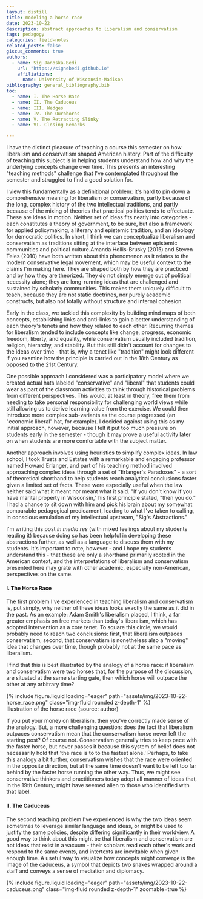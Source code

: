 ```yaml
---
layout: distill
title: modeling a horse race
date: 2023-10-22
description: abstract approaches to liberalism and conservatism
tags: pedagogy
categories: field-notes
related_posts: false
giscus_comments: true
authors:
  - name: Sig Janoska-Bedi
    url: "https://signebedi.github.io"
    affiliations:
      name: University of Wisconsin-Madison
bibliography: general_bibliography.bib
toc:
  - name: I. The Horse Race
  - name: II. The Caduceus
  - name: III. Wedges
  - name: IV. The Ouroboros
  - name: V. The Retracting Slinky
  - name: VI. Closing Remarks

---
```


I have the distinct pleasure of teaching a course this semester on how liberalism and conservatism shaped American history. Part of the difficulty of teaching this subject is in helping students understand how and why the underlying concepts change over time. This presents an interesting "teaching methods" challenge that I've contemplated throughout the semester and struggled to find a good solution for.

I view this fundamentally as a definitional problem: it's hard to pin down a comprehensive meaning for liberalism or conservatism, partly because of the long, complex history of the two intellectual traditions, and partly because of the mixing of theories that practical politics tends to effectuate. These are ideas in motion. Neither set of ideas fits neatly into categories - each constitutes a theory of government, to be sure, but also a framework for applied policymaking, a literary and epistemic tradition, and an ideology for democratic politics. In short, I think we can conceptualize liberalism and conservatism as traditions sitting at the interface between epistemic communities and political culture.<d-footnote>Amanda Hollis-Brusky (2015) and Steven Teles (2010) have both written about this phenomenon as it relates to the modern conservative legal movement, which may be useful context to the claims I'm making here.</d-footnote> They are shaped both by how they are practiced and by how they are theorized. They do not simply emerge out of political necessity alone; they are long-running ideas that are challenged and sustained by scholarly communities. This makes them uniquely difficult to teach, because they are not static doctrines, nor purely academic constructs, but also not totally without structure and internal cohesion.

Early in the class, we tackled this complexity by building mind maps of both concepts, establishing links and anti-links to gain a better understanding of each theory's tenets and how they related to each other. Recurring themes for liberalism tended to include concepts like change, progress, economic freedom, liberty, and equality, while conservatism usually included tradition, religion, hierarchy, and stability. But this still didn't account for changes to the ideas over time - that is, why a tenet like "tradition" might look different if you examine how the principle is carried out in the 18th Century as opposed to the 21st Century.

One possible approach I considered was a participatory model where we created actual hats labeled "conservative" and "liberal" that students could wear as part of the classroom activities to think through historical problems from different perspectives. This would, at least in theory, free them from needing to take personal responsibility for challenging world views while still allowing us to derive learning value from the exercise. We could then introduce more complex sub-variants as the course progressed (an "economic liberal" hat, for example). I decided against using this as my initial approach, however, because I felt it put too much pressure on students early in the semester - though it may prove a useful activity later on when students are more comfortable with the subject matter.

Another approach involves using heuristics to simplify complex ideas. In law school, I took Trusts and Estates with a remarkable and engaging professor named Howard Erlanger, and part of his teaching method involved approaching complex ideas through a set of "Erlanger's Paradoxes" - a sort of theoretical shorthand to help students reach analytical conclusions faster given a limited set of facts. These were especially useful when the law neither said what it meant nor meant what it said. "If you don't know if you have marital property in Wisconsin," his first principle stated, "then you do." I had a chance to sit down with him and pick his brain about my somewhat comparable pedagogical predicament, leading to what I've taken to calling, in conscious emulation of my intellectual upstream, "Sig's Abstractions."

I'm writing this post _in media res_ (with mixed feelings about my students reading it) because doing so has been helpful in developing these abstractions further, as well as a language to discuss them with my students. It's important to note, however - and I hope my students understand this - that these are only a shorthand primarily rooted in the American context, and the interpretations of liberalism and conservatism presented here may grate with other academic, especially non-American, perspectives on the same.

#### I. The Horse Race

The first problem I've experienced in teaching liberalism and conservatism is, put simply, why neither of these ideas looks exactly the same as it did in the past. As an example: Adam Smith's liberalism placed, I think, a far greater emphasis on free markets than today's liberalism, which has adopted intervention as a core tenet. To square this circle, we would probably need to reach two conclusions: first, that liberalism outpaces conservatism; second, that conservatism is nonetheless also a "moving" idea that changes over time, though probably not at the same pace as liberalism.

I find that this is best illustrated by the analogy of a horse race: if liberalism and conservatism were two horses that, for the purpose of the discussion, are situated at the same starting gate, then which horse will outpace the other at any arbitrary time?

<div class="row mt-3">
    <div class="col-sm mt-3 mt-md-0">
        {% include figure.liquid loading="eager" path="assets/img/2023-10-22-horse_race.png" class="img-fluid rounded z-depth-1" %}
    </div>
</div>
<div class="caption">
    Illustration of the horse race (source: author)
</div>

If you put your money on liberalism, then you've correctly made sense of the analogy. But, a more challenging question: does the fact that liberalism outpaces conservatism mean that the conservatism horse never left the starting post? Of course not. Conservatism generally tries to keep pace with the faster horse, but never passes it because this system of belief does not necessarily hold that 'the race is to to the fastest alone.' Perhaps, to take this analogy a bit further, conservatism wishes that the race were oriented in the opposite direction, but at the same time doesn't want to be left too far behind by the faster horse running the other way. Thus, we might see conservative thinkers and practitioners today adopt all manner of ideas that, in the 19th Century, might have seemed alien to those who identified with that label.

#### II. The Caduceus

The second teaching problem I've experienced is why the two ideas seem sometimes to leverage similar language and ideas, or might be used to justify the same policies, despite differing significantly in their worldview. A good way to think about this might be that liberalism and conservatism are not ideas that exist in a vacuum - their scholars read each other's work and respond to the same events, and intertexts are inevitable when given enough time. A useful way to visualize how concepts might converge is the image of the caduceus, a symbol that depicts two snakes wrapped around a staff and conveys a sense of mediation and diplomacy.

<div class="row mt-3">
    <div class="col-sm mt-3 mt-md-0" style="height: 50%;">
        {% include figure.liquid loading="eager" path="assets/img/2023-10-22-caduceus.png" class="img-fluid rounded z-depth-1" zoomable=true %}
    </div>
</div>
<div class="caption">
    Two serpents wrapped around a staff (source: Ernest de Sarzec - Choquin de Sarzec, Ernest (1832-1901), Public domain, via Wikimedia Commons)
</div>

 So, in visualizing this idea, we might plot liberalism and conservatism as a wave function and its inverse, with the two waves periodically intersecting with one another.

<div class="row mt-3">
    <div class="col-sm mt-3 mt-md-0">
        {% include figure.liquid loading="eager" path="assets/img/2023-10-22-intertwined_lines.png" class="img-fluid rounded z-depth-1" %}
    </div>
</div>
<div class="caption">
    Illustration of two intersecting waves (source: author)
</div>

This captures the responsiveness that each set of ideas has toward the the other. I suppose an underlying claim here, which I believe is a descriptive one, is that we can understand the development of these ideas as a dialogue across time and across communities, facilitated perhaps by the fact that these ideas are deeply entangled with an historiographic and scholarly tradition, as well as with political practice.

#### III. Wedges

That liberalism and conservatism often diverge from one another is obvious, but the entanglements and the varied convictions of those who adhere to each set of ideas also result in divergences within a single intellectual tradition. This concept stands in contrast to the "caduceus" model described above, where similar language and outcomes emerge from different frameworks. Here, we observe how approaches to a given intellectual tradition may vary in ways that seem to break down that tradition's conceptual cohesion.

We could give this phenomenon a few different names. If we want to emphasize its result, we might refer to it as something like 'issue-based dichotomization.' If instead we are more interested in *how* the differences start to emerge, then (and I will substantiate this name shortly) something like 'liminal divergence' might make more sense. I've taken to using the terminology of 'wedges', a more accessible terminology that, I think, captures both the force that splits a community and the shape of the divide.

A wedge is observed when individuals or groups that adhere to conservative or liberal principles hold different, often-contradictory positions on substantive policy issues when compared to others that adhere to the same principles. Can a liberal thinker authentically justify (as opposed to cynically, or for political purposes) qualified immunity based on a liberal worldview? Can a conservative thinker justify affirmative action based on a conservative worldview? 

It would be easy to dispense with this phenomenon by asserting that it is the natural product of everyday differences in opinion between people, or maybe a result of an academic process that encourages scholars to critique each other and distinguish their own thinking in order to carve out a place for themselves. I think, however, that the entangelements of liberalism and conservatism as 'living' traditions indicates something deeper is happening here. Specifically, I would argue that these dichotomies emerge from the varying emphases on and interpretations of 'liminal' concepts and controversies by individuals who subscribe to the same general political philosophy when they confront real events and issues relevant to their own lives. Here, I use the term 'liminal' concept or controversy to describe contentious, abstract ideas that exist at the boundaries or thresholds of a single intellectual tradition at any given time. They might be matters of interpretation, where different scholars approach, accept, or reject them in different ways. They seldom make up the core tenets of that tradition and, as a result, are left sometimes without solid treatment by the scholarly community and perhaps willfully ignored by political practitioners until events cause them to become matters of ideological significance that may result in their deeper incorporation into a tradition's core tenets. They may not be either fully embraced or entirely rejected by any single ideological group, but instead exist in a state of ambiguity or ambivalence. Another way to think of liminal concepts - and indeed I think that we are best served by treating this category of issues in a somewhat porous and inclusive manner - is as interacting obliquely with the intellectual tradition in question, rather than following squarely within the scope of the answers it proposes to offer about the world. 

It's not clear that humans are principled creatures _per se_, even if we often try to appear so. More often, we tend to "window shop" for the principles that get us what we want.<d-footnote>There is a lot of interesting literature on this. Something I've read for class recently is Briffault (2018) 2025-27, who discusses unprincipled behavior as it relates to federalism.</d-footnote> One of the problem with principles is that they seldom provide an answer to *every* question we need to answer, all the more so when we are compelled to confront and incorporate new information off the cuff. We are also flawed creatures: a system of belief may provide a perfectly good answer to a question, but our understanding of how it does so may be incomplete or mistaken, resulting in apparently unprincipled behavior. But beyond this, I also think that there is room within a system of belief like liberalism and conservativism for variation, so long as this variation occurs about the mean, and that the source for this variation often comes down to how people think about somewhat unrelated ideas. This variation ought not be considered unprincipled. In fact, there may be great utility to these intellectual traditions remaining elastic and capable to evolution - indeed, this may very well be why they have stood the test of time.

So, I'd argue that analyzing wedges is not about unmasking hypocrisy, but understanding the pluralistic (and often improvisational) nature of how intellectual traditions and practical ideologies develop. There are, assuredly, many liminal controversies on which to internally dichotomize liberalism and conservatism. A good way to approach the matter is to ask whether there are thing that some liberals agree with some conservatives on, but which large numbers of liberals (or conservatives) will disagree with themselves upon. Off the top of my head, there are a few such concerns that are obvious: whether the interests of the individual or the community should take precedence; whether to adopt a position that supports or critiques the existing political status quo; whether justice or stability ought to triumph in the public policy; whether to place greater emphasis on material concerns or broader symbolic and ideological ones; whether to approach reform incrementally or ambitiously. If you've sensed a strong normative tone in the concerns listed above, then you've caught an important aspect of the wedge: that it refers to normative splits within communities regarding matters not clearly resolved by the intellectual traditions to which they subscribe. 

<div class="row mt-3">
    <div class="col-sm mt-3 mt-md-0">
        {% include figure.liquid loading="eager" path="assets/img/2023-10-22-diverging_lines.png" class="img-fluid rounded z-depth-1" %}
    </div>
</div>
<div class="caption">
    Illustration of issue-based divergence (source: author)
</div>

#### IV. The Ouroboros

The previous conceptualizations presume that ideas and institutions always move forward. However, this linear progression doesn't always hold true in the real world. They don't just move forward; they also circle back, revisiting and reinterpreting past concepts. This leads us to a third teaching problem: why the ideas often seem to hearken back or revert to past approaches. Admittedly, this phenomenon is something that will become more apparent in discussions of more recent events as we are able to observe how history sometimes "repeats itself." For example, debates around the First National Bank were largely focused on constitutional interpretation, but later debates were able to leverage experience and history as evidence for or against the bank's rechartering. 

This may seem to suggest that 'hearkening back' could be an aspect of the political practice and culture surrounding these traditions. The notion of "hearkening back" might be a particularly unsurprising phenomenon for conservatism, which places a far greater an emphasis on history and tradition - but even liberalism has a tendency toward archaics. Take, for instance, the resurgence of classical liberal ideas among libertarians. While classical liberalism emphasizes individual liberty and limited government, it's been reinterpreted and adapted by modern libertarians to address contemporary issues. Whether or not libertarians constitute a 'liberal' or 'conservative' group will necessarily invite debate, but what's clear is that their core tenets draw heavily from early liberal thought.

But this analogy goes further than the platitude that 'history often repeats itself.' Rather, the idea of cyclicality in these intellectual traditions may be closely tied to the behavior of academics, and the fact that liberalism and conservatism have a long history. Scholary communities have grown, especially over the last century, to have their own canons of thinking that engage closely with the history of their particular place and discipline, and so 'looking back' at how we thought about issues in the past is relevant both in solving the problems that liberalism and conservatism seek to solve, but also in an academic environment where your credibility relies on your ability to engage with the history of the area of study wherein you find yourselve. This is exercerbated, perhaps, by the fact that academia writ large is an increasingly crowded field.

I think this idea is nicely modeled by the tail eater (Attic: ὁ οὐροβόρος), another ancient symbol of life, death, and rebirth - or, in a more abstract sense, the cyclicality that permeates all areas of life, to help illustrate how liberalism and conservatism don't just move forward, but can sometimes hearken to old arrangements.

<div class="row mt-3">
    <div class="col-sm mt-3 mt-md-0">
        {% include figure.liquid loading="eager" path="assets/img/2023-10-22-ouroboros.png" class="img-fluid rounded z-depth-1" %}
    </div>
</div>
<div class="caption">
    The serpent devours its own tail (source: <a href="https://commons.wikimedia.org/wiki/File:Serpiente_alquimica.jpg">anonymous medieval illuminator; uploader Carlos adanero</a>, Public domain, via Wikimedia Commons)
</div>

Represented in the same manner as the earlier concepts, it might look like two circles converging back upon themselves.

<div class="row mt-3">
    <div class="col-sm mt-3 mt-md-0">
        {% include figure.liquid loading="eager" path="assets/img/2023-10-22-circular_lines.png" class="img-fluid rounded z-depth-1" %}
    </div>
</div>
<div class="caption">
    Illustration of two curves converging back on themselves (source: author)
</div>

#### V. The Retracting Slinky

One final idea that has recently shaped my thinking is how technology like social media compresses the space between theory and practice, scholarship and politics. In an earlier time, the development of intellectual traditions were often constrained by geography, institutional access, disciplinary boundaries, and the slow pace of publication. But today, scholarly and ideological dialogues can happen instantaneously across space and asynchronously across time. Additionally, scholarly communities have reached far greater levels of maturity in ways that further facilitate this dialogue.

I think of this like a retracting slinky: a metaphor for how ideas that were once stretched across vast temporal or disciplinary distances are now compressed together in a much closer space. The result is a kind of intensification: ideas move, grow, and mutate faster than ever before. The effect is not only on the spread of political rhetoric, but also on the role of the scholarly community itself, which can no longer claim to sit fully above the fray. It is instead deeply implicated in it. I think that this is evidenced by the fact that many professors are very active on social media platforms.

The university, representative of the classic epistemic community - itself comprised of many, smaller such communities, is increasingly one node among many in a sprawling network. Its internal structures must increasingly engage dynamically with faster, less formal, and sometimes more ideologically driven modes of discourse. This accelerates the pace at which ideas move - but it also blurs the distinction between knowledge production and ideological practice.

While this paper is not intended to be a review of Eric Hobsbawm, a brief appreciation of his ideas may be warranted. Hobsbawm argued that the phenomenon of inventing traditions became increasingly prevalent in the late 19th Century, coinciding with the rise of modern nation-states, industrialization, and mass society. These large-scale transformations created new demands for social cohesion, a shared identity, and institutional legitimacy - needs that traditions, whether ancient or newly constructed, could help fulfill. He defines invented tradition as a set of practices governed by rules that seek to instill certain values or norms through repetition, while implying continuity with a suitable historic past, even if that past is largely fictionalized. Distinct from customs, which organicly adapt over time, invented traditions tend to be fixed, ritualized, and often arise during moments of rupture or discontinuity. In this sense, the 'retracting slinky' seems to reflect such a rupture.

#### VI. Closing Remarks

These musings constitute a slightly cleaned up set of working notes that have evolved over the first few weeks of the academic term. Their purpose is to document how I have approached teaching students about intellectual traditions that are 'in motion' and, as a result, pose particular challenges to students who are themselves active consumers of and participants in the ideas as a matter of political practice. The goal of the abstractions that I've developed above is to make the ideas accessible to students where they are at, and to find a way to illustrate how the ideas are implicate in an entangled set of concerns. Thank you for reading, and hopefully the effort has been rewarding and enjoyable.

#### 🎧 Listen to This Page

<div class="row mt-3">
    {% include audio.liquid path="assets/audio/2023-10-22-liberalism-conservatism.mp3" controls=true %}
</div>

To make this content more accessible and easier to engage with, I’ve included an audio version generated using AI voice technology from [ElevenLabs](https://www.elevenlabs.io/). The narration is based on the original text but may include minor adjustments for clarity - particularly in how code, links, figures, footnotes, and references are rendered. While the voice is AI-generated, the underlying writing remains entirely my own. You can read more about ElevenLabs’ attribution policy [here](https://help.elevenlabs.io/hc/en-us/articles/13313564601361-Can-I-publish-the-content-I-generate-on-the-platform).


<div style="display: none;">
    <d-cite key="briffault2018"></d-cite>
    <d-cite key="fukuyama1992end"></d-cite>
    <d-cite key="hobsbawm1983introduction"></d-cite>
    <d-cite key="oakeshott1991"></d-cite>
</div>
